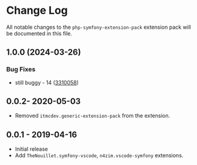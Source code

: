 # Change Log
All notable changes to the `php-symfony-extension-pack` extension pack will be documented in this file.

## 1.0.0 (2024-03-26)


### Bug Fixes

* still buggy - 14 ([3310058](https://github.com/ITMCdev/vscode-extensions/commit/3310058b0fa82ef15cbcb983946897a2c09a98f6))

## 0.0.2- 2020-05-03

- Removed `itmcdev.generic-extension-pack` from the extension.

## 0.0.1 - 2019-04-16
- Initial release
- Add `TheNouillet.symfony-vscode`, `n4zim.vscode-symfony` extensions.
